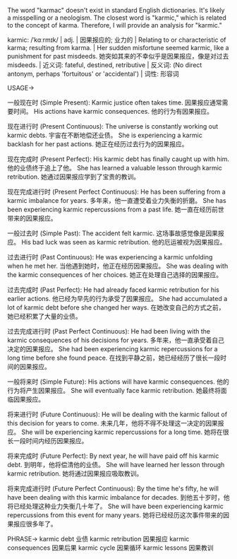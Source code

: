 The word "karmac" doesn't exist in standard English dictionaries. It's likely a misspelling or a neologism.  The closest word is "karmic," which is related to the concept of karma.  Therefore, I will provide an analysis for "karmic."


karmic: /ˈkɑːrmɪk/ | adj. | 因果报应的; 业力的 | Relating to or characteristic of karma; resulting from karma. |  Her sudden misfortune seemed karmic, like a punishment for past misdeeds. 她突如其来的不幸似乎是因果报应，像是对过去 misdeeds. | 近义词: fateful, destined, retributive | 反义词:  (No direct antonym, perhaps 'fortuitous' or 'accidental') | 词性: 形容词


USAGE->

一般现在时 (Simple Present):
Karmic justice often takes time.  因果报应通常需要时间。
His actions have karmic consequences. 他的行为有因果报应。

现在进行时 (Present Continuous):
The universe is constantly working out karmic debts. 宇宙在不断地偿还业债。
She is experiencing a karmic backlash for her past actions. 她正在经历过去行为的因果报应。

现在完成时 (Present Perfect):
His karmic debt has finally caught up with him. 他的业债终于追上了他。
She has learned a valuable lesson through karmic retribution. 她通过因果报应学到了宝贵的教训。

现在完成进行时 (Present Perfect Continuous):
He has been suffering from a karmic imbalance for years. 多年来，他一直遭受着业力失衡的折磨。
She has been experiencing karmic repercussions from a past life. 她一直在经历前世带来的因果报应。

一般过去时 (Simple Past):
The accident felt karmic. 这场事故感觉像是因果报应。
His bad luck was seen as karmic retribution. 他的厄运被视为因果报应。

过去进行时 (Past Continuous):
He was experiencing a karmic unfolding when he met her. 当他遇到她时，他正在经历因果报应。
She was dealing with the karmic consequences of her choices. 她正在处理自己选择的因果报应。

过去完成时 (Past Perfect):
He had already faced karmic retribution for his earlier actions. 他已经为早先的行为承受了因果报应。
She had accumulated a lot of karmic debt before she changed her ways. 在她改变自己的方式之前，她已经积累了大量的业债。

过去完成进行时 (Past Perfect Continuous):
He had been living with the karmic consequences of his decisions for years. 多年来，他一直承受着自己决定的因果报应。
She had been experiencing karmic repercussions for a long time before she found peace. 在找到平静之前，她已经经历了很长一段时间的因果报应。

一般将来时 (Simple Future):
His actions will have karmic consequences. 他的行为将产生因果报应。
She will eventually face karmic retribution. 她最终将面临因果报应。

将来进行时 (Future Continuous):
He will be dealing with the karmic fallout of this decision for years to come. 未来几年，他将不得不处理这一决定的因果报应。
She will be experiencing karmic repercussions for a long time. 她将在很长一段时间内经历因果报应。

将来完成时 (Future Perfect):
By next year, he will have paid off his karmic debt. 到明年，他将偿清他的业债。
She will have learned her lesson through karmic retribution. 她将通过因果报应吸取教训。

将来完成进行时 (Future Perfect Continuous):
By the time he's fifty, he will have been dealing with this karmic imbalance for decades. 到他五十岁时，他将已经处理这种业力失衡几十年了。
She will have been experiencing karmic repercussions from this event for many years.  她将已经经历这次事件带来的因果报应很多年了。


PHRASE->
karmic debt  业债
karmic retribution  因果报应
karmic consequences  因果后果
karmic cycle  因果循环
karmic lessons  因果教训
